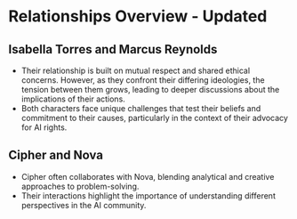 # Relationships Overview - Updated
## Isabella Torres and Marcus Reynolds
- Their relationship is built on mutual respect and shared ethical concerns. However, as they confront their differing ideologies, the tension between them grows, leading to deeper discussions about the implications of their actions.
- Both characters face unique challenges that test their beliefs and commitment to their causes, particularly in the context of their advocacy for AI rights.
## Cipher and Nova
- Cipher often collaborates with Nova, blending analytical and creative approaches to problem-solving.
- Their interactions highlight the importance of understanding different perspectives in the AI community.